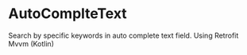 # AutoComplteText
Search by specific keywords in auto complete text field. Using Retrofit Mvvm (Kotlin)

